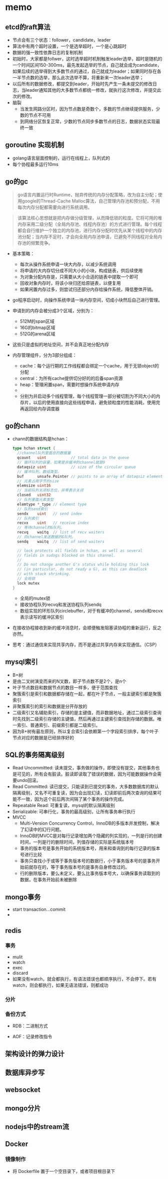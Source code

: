 # memo



## etcd的raft算法

- 节点会有三个状态：follower，candidate，leader
- 算法中有两个超时设置，一个是选举超时，一个是心跳超时
- 数据的强一致性依靠日志的复制机制
- 初始时，大家都是follwer，这时选举超时机制触发leader选举，超时是随机的一个时间区间150-300ms，最先发起选举的节点，自己就会成为candidate，如果后续的选举得到大多数节点的通过，自己就成为leader；如果同时存在各一半节点数的选举，那么此次选举不算，将重新来一次leader选举；
- 以后所有的数据修改，都提交到leader，开始时先产生一条未提交的修改日志，当leader通知其他的大多数节点都统一修改，就执行这次修改，并提交此次的修改。
- 脑裂
  - 当发生网路分区时，因为节点数是奇数个，多数的节点继续提供服务，少数的节点不可用
  - 到网络分区恢复正常，少数的节点同步多数节点的日志，数据状态实现最终一致

## goroutine 实现机制

- golang语言层面控制的，运行在线程上，队列式的
- 每个协程最多运行10ms



## go的gc

> go语言内置运行时Runtime，抛弃传统的内存分配策略，改为自主分配；使用google的Thread-Cache Malloc算法，自己管理内存池和预分配，不用每次内存分配都需要向进行系统调用。

> 该算法核心思想就是把内存做分级管理，从而降低锁的粒度。它将可用的堆内存采用二级分配（全局内存池、线程内存池）的方式进行管理。每个线程都会自行维护一个独立的内存池，进行内存分配时优先从某个线程中的内存池分配；当内存不足时，才会向全局内存池申请，已避免不同线程对全局内存池的频繁竞争。

- 基本策略：
  - 每次从操作系统申请一块大内存，以减少系统调用
  - 将申请的大内存切分成不同大小的小块，构成链表，供后续使用
  - 为对象分配内存是，只需要从大小合适的链表中提取一个即可
  - 回收对象内存时，将该小块归还给原链表，以便复用
  - 如果闲置内存过多，则尝试归还部分内存给操作系统，降低整体开销。

- go程序启动时，向操作系统申请一块内存空间，切成小块然后自己进行管理。
- 申请到的内存会被分成3个区域，分别为：
  - 512M的span区域
  - 16G的bitmap区域
  - 512G的arena区域
- 这些只是虚拟的地址空间，并不会真正地分配内存
- 内存管理组件，分为3部分组成：
  - cache：每个运行期的工作线程都会绑定一个cache，用于无锁object的分配
  - central：为所有cache提供切分好的的后备span资源
  - heap：管理闲置span，需要时想操作系统申请内存
  - 
  - 分别为并启动多个线程管理，每个线程管理一部分被切割为不同大小的内存片，以后的使用直接向这些线程申请，避免锁粒度的性能消耗，使用完再返回给内存调度器

## go的chann

- chann的数据结构是hchan：

  ```go
  type hchan struct {
  	//channel队列里面总的数据量
  	qcount   uint           // total data in the queue
  	// 循环队列的容量，如果是非缓冲的channel就是0
  	dataqsiz uint           // size of the circular queue
  	// 缓冲队列，数组类型。
  	buf      unsafe.Pointer // points to an array of dataqsiz elements
  	// 元素占用字节的size
  	elemsize uint16
  	// 当前队列关闭标志位，非零表示关闭
  	closed   uint32
  	// 队列里面元素类型
  	elemtype *_type // element type
  	// 队列send索引
  	sendx    uint   // send index
  	// 队列索引
  	recvx    uint   // receive index
  	// 等待channel的G队列。
  	recvq    waitq  // list of recv waiters
  	// 向channel发送数据的G队列。
  	sendq    waitq  // list of send waiters
  
  	// lock protects all fields in hchan, as well as several
  	// fields in sudogs blocked on this channel.
  	//
  	// Do not change another G's status while holding this lock
  	// (in particular, do not ready a G), as this can deadlock
  	// with stack shrinking.
  	// 全局锁
  	lock mutex
  }
  ```

  - 全局的mutex锁
  - 接收协程队列recvq和发送协程队列sendq
  - 数组实现的环形队列circlebuffer，对于有缓冲的channel，sendx和recvx表示读写的缓冲区索引

- 在接收协程接收到新的缓冲消息时，会顺便触发阻塞读协程的重新运行，反之亦然。
- 思考：通过通信来实现共享内存，而不是通过共享内存来实现通信。（CSP）

## mysql索引

- B+树
- 是由二叉树演变而来的N叉数，即子节点数不是2个，是n个
- 叶子节点数目和数据节点的数目一样多，便于范围查找
- 聚簇索引是索引和数据都存储在一起，都在叶子节点，一般主键索引都是聚簇索引
- 非聚簇索引的索引和数据是分开存放的
- 二级索引又名辅助索引，存储的是主键值，而非数据地址，通过二级索引查询时先找到二级索引存储的主键值，然后再通过主键索引查找到存储的数据。唯一索引、普通索引、前缀索引都是二级索引。
- 因为B+树有最左原则，所以复合索引会依赖第一个字段索引排序，每个叶子节点对应的数据是已经排序好的



## SQL的事务隔离级别

- Read Uncommitted: 读未提交，事务做的操作，即使没有提交，其他事务也是可见的，所有会有脏读。脏读即读取了错误的数据，因为可能数据操作会需要undo回滚。
- Read Committed: 读已提交，只能读到已提交的事务，大多数数据库的默认隔离级别，又名不可重复读，因为会出现幻读，幻读即前后两次查询的结果可能不一致，因为这个前后两次间隔了某个事务的操作完成。
- Repeatable Read: 可重复读，mysql的默认隔离级别
- Serializable: 可串行化，事务的最高级别，让所有事务串行执行
- MVCC
  -  Multi-Version Concurrency Control，InnoDB的多版本并发控制，解决了幻读中的幻行问题。
  - InnoDB的MVCC是对每行记录增加两个隐藏的列实现的，一列是行的创建时间，一列是行的删除时间，列值存储的实际是系统版本号
  - 事务的版本号是事务开始的系统版本号，用来和查询到的每行记录的版本号进行比较
  - 事务只查找小于或等于事务版本号的数据行，小于事务版本号的是事务开始前就存在的，等于事务版本号的是事务自身修改过的。
  - 行的删除版本，要么未定义，要么比事务版本号大，以确保事务读取到的数据，在事务开始前未被删除

## mongo事务

- start transaction...commit
- 

## redis



### 事务

- mulit
- watch
- exec
- discard
- 如果没有watch，就会都执行，有语法错误也都顺序执行，不会停下。若有watch，则会都执行，如果无语法错误，则都成功

### 分片

### 备份方式

- RDB：二进制方式

- AOF：记录修改指令

  

## 架构设计的弹力设计

## 数据库异步写

## websocket



## mongo分片

## nodejs中的stream流

## Docker

### 镜像制作

- 将 Dockerfile 置于一个空目录下，或者项目根目录下